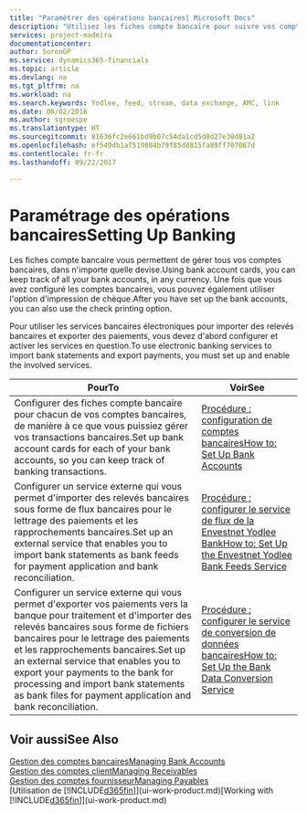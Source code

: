 ```yaml
---
title: "Paramétrer des opérations bancaires| Microsoft Docs"
description: "Utilisez les fiches compte bancaire pour suivre vos comptes bancaires et paramétrer le flux bancaire, telles que Yodlee, pour échanger des données."
services: project-madeira
documentationcenter: 
author: SorenGP
ms.service: dynamics365-financials
ms.topic: article
ms.devlang: na
ms.tgt_pltfrm: na
ms.workload: na
ms.search.keywords: Yodlee, feed, stream, data exchange, AMC, link
ms.date: 06/02/2016
ms.author: sgroespe
ms.translationtype: HT
ms.sourcegitcommit: 81636fc2e661bd9b07c54da1cd5d0d27e30d01a2
ms.openlocfilehash: ef549db1af519084b79f85d8815fa89ff707067d
ms.contentlocale: fr-fr
ms.lasthandoff: 09/22/2017

---
```

# <a name="setting-up-banking"></a><span data-ttu-id="176e5-103">Paramétrage des opérations bancaires</span><span class="sxs-lookup"><span data-stu-id="176e5-103">Setting Up Banking</span></span>
<span data-ttu-id="176e5-104">Les fiches compte bancaire vous permettent de gérer tous vos comptes bancaires, dans n'importe quelle devise.</span><span class="sxs-lookup"><span data-stu-id="176e5-104">Using bank account cards, you can keep track of all your bank accounts, in any currency.</span></span> <span data-ttu-id="176e5-105">Une fois que vous avez configuré les comptes bancaires, vous pouvez également utiliser l'option d'impression de chèque.</span><span class="sxs-lookup"><span data-stu-id="176e5-105">After you have set up the bank accounts, you can also use the check printing option.</span></span>

<span data-ttu-id="176e5-106">Pour utiliser les services bancaires électroniques pour importer des relevés bancaires et exporter des paiements, vous devez d'abord configurer et activer les services en question.</span><span class="sxs-lookup"><span data-stu-id="176e5-106">To use electronic banking services to import bank statements and  export payments, you must set up and enable the involved services.</span></span>

| <span data-ttu-id="176e5-107">Pour</span><span class="sxs-lookup"><span data-stu-id="176e5-107">To</span></span> | <span data-ttu-id="176e5-108">Voir</span><span class="sxs-lookup"><span data-stu-id="176e5-108">See</span></span> |
| --- | --- |
| <span data-ttu-id="176e5-109">Configurer des fiches compte bancaire pour chacun de vos comptes bancaires, de manière à ce que vous puissiez gérer vos transactions bancaires.</span><span class="sxs-lookup"><span data-stu-id="176e5-109">Set up bank account cards for each of your bank accounts, so you can keep track of banking transactions.</span></span> |[<span data-ttu-id="176e5-110">Procédure : configuration de comptes bancaires</span><span class="sxs-lookup"><span data-stu-id="176e5-110">How to: Set Up Bank Accounts</span></span>](bank-how-setup-bank-accounts.md) |
| <span data-ttu-id="176e5-111">Configurer un service externe qui vous permet d'importer des relevés bancaires sous forme de flux bancaires pour le lettrage des paiements et les rapprochements bancaires.</span><span class="sxs-lookup"><span data-stu-id="176e5-111">Set up an external service that enables you to import bank statements as bank feeds for payment application and bank reconciliation.</span></span> |[<span data-ttu-id="176e5-112">Procédure : configurer le service de flux de la Envestnet Yodlee Bank</span><span class="sxs-lookup"><span data-stu-id="176e5-112">How to: Set Up the Envestnet Yodlee Bank Feeds Service</span></span>](bank-how-setup-bank-statement-service.md) |
| <span data-ttu-id="176e5-113">Configurer un service externe qui vous permet d'exporter vos paiements vers la banque pour traitement et d'importer des relevés bancaires sous forme de fichiers bancaires pour le lettrage des paiements et les rapprochements bancaires.</span><span class="sxs-lookup"><span data-stu-id="176e5-113">Set up an external service that enables you to export your payments to the bank for processing  and import bank statements as bank files for payment application and bank reconciliation.</span></span> |[<span data-ttu-id="176e5-114">Procédure : configurer le service de conversion de données bancaires</span><span class="sxs-lookup"><span data-stu-id="176e5-114">How to: Set Up the Bank Data Conversion Service</span></span>](bank-how-setup-bank-data-conversion-service.md) |

## <a name="see-also"></a><span data-ttu-id="176e5-115">Voir aussi</span><span class="sxs-lookup"><span data-stu-id="176e5-115">See Also</span></span>
[<span data-ttu-id="176e5-116">Gestion des comptes bancaires</span><span class="sxs-lookup"><span data-stu-id="176e5-116">Managing Bank Accounts</span></span>](bank-manage-bank-accounts.md)  
[<span data-ttu-id="176e5-117">Gestion des comptes client</span><span class="sxs-lookup"><span data-stu-id="176e5-117">Managing Receivables</span></span>](receivables-manage-receivables.md)  
[<span data-ttu-id="176e5-118">Gestion des comptes fournisseur</span><span class="sxs-lookup"><span data-stu-id="176e5-118">Managing Payables</span></span>](payables-manage-payables.md)  
<span data-ttu-id="176e5-119">[Utilisation de [!INCLUDE[d365fin](includes/d365fin_md.md)]](ui-work-product.md)</span><span class="sxs-lookup"><span data-stu-id="176e5-119">[Working with [!INCLUDE[d365fin](includes/d365fin_md.md)]](ui-work-product.md)</span></span>

